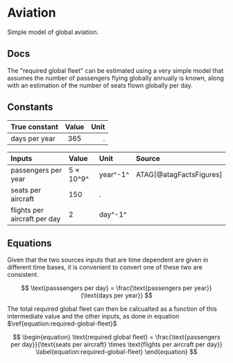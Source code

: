 
# Aviation
Simple model of global aviation.

## Docs

The "required global fleet" can be estimated using a very simple model that assumes the number of passengers flying globally annually is known, along with an estimation of the number of seats flown globally per day.

## Constants

| True constant | Value | Unit     |
| :---          | :----:|     ---: |
| days per year | 365   |       .  |

| Inputs | Value | Unit     | Source |
| :---   | :---  |   :---   |  :---  |
| passengers per year  | 5 $\times$ 10^9^   | year^-1^ | ATAG[@atagFactsFigures] |
|  seats per aircraft | 150   | . |  |
|  flights per aircraft per day  | 2   | day^-1^ |  |

## Equations
Given that the two sources inputs that are time dependent are given in different time bases, it is convenient to convert one of these two are consistent.

$$
    \text{passsengers per day} = \frac{\text{passengers per year}}{\text{days per year}}
$$

The total required global fleet can then be calcualted as a function of this intermediate value and the other inputs, as done in equation $\ref{equation:required-global-fleet}$

$$
\begin{equation}
\text{required global fleet} = \frac{\text{passengers per day}}{\text{seats per aircraft} \times \text{flights per aircraft per day}}
\label{equation:required-global-fleet}
\end{equation}
$$